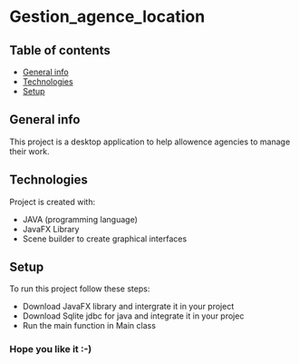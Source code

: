 # Gestion_agence_location

## Table of contents
* [General info](#general-info)
* [Technologies](#technologies)
* [Setup](#setup)

## General info
This project is a desktop application to help allowence agencies to manage their work.
	
## Technologies
Project is created with:
* JAVA (programming language)
* JavaFX Library
* Scene builder to create graphical interfaces

	
## Setup
To run this project follow these steps:
 * Download JavaFX library and intergrate it in your project
 * Download Sqlite jdbc for java and integrate it in your projec
 * Run the main function in Main class

### Hope you like it :-)
